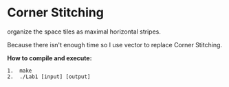 #  Corner Stitching
organize the space tiles as maximal horizontal stripes.  

Because there isn't enough time so I use vector to replace Corner Stitching.  

**How to compile and execute:**

    1.  make  
    2.  ./Lab1 [input] [output]   

